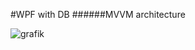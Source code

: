 #WPF with DB
######MVVM architecture

![grafik](https://user-images.githubusercontent.com/78412795/106804962-60b36900-6666-11eb-9526-e9c27e8eff7c.png)